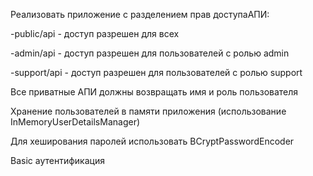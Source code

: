 Реализовать приложение с разделением прав доступаАПИ:

-public/api - доступ разрешен для всех

-admin/api - доступ разрешен для пользователей с ролью admin

-support/api - доступ разрешен для пользователей с ролью support

Все приватные АПИ должны возвращать имя и роль пользователя

Хранение пользователей в памяти приложения (использование InMemoryUserDetailsManager)

Для хеширования паролей использовать BCryptPasswordEncoder

Basic аутентификация
